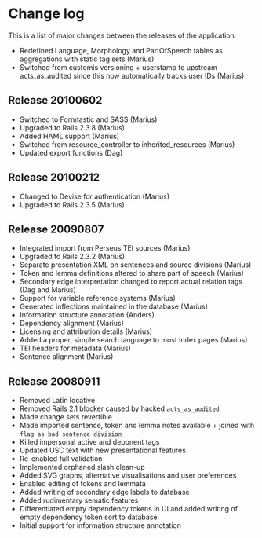 Change log
==========

This is a list of major changes between the releases of the
application.

  * Redefined Language, Morphology and PartOfSpeech tables as aggregations
    with static tag sets (Marius)
  * Switched from customis versioning + userstamp to upstream
    acts_as_audited since this now automatically tracks user IDs (Marius)

Release 20100602
----------------

  * Switched to Formtastic and SASS (Marius)
  * Upgraded to Rails 2.3.8 (Marius)
  * Added HAML support (Marius)
  * Switched from resource_controller to inherited_resources (Marius)
  * Updated export functions (Dag)

Release 20100212
----------------

  * Changed to Devise for authentication (Marius)
  * Upgraded to Rails 2.3.5 (Marius)

Release 20090807
----------------

  * Integrated import from Perseus TEI sources (Marius)
  * Upgraded to Rails 2.3.2 (Marius)
  * Separate presentation XML on sentences and source divisions
  (Marius)
  * Token and lemma definitions altered to share part of speech
  (Marius)
  * Secondary edge interpretation changed to report actual relation
  tags (Dag and Marius)
  * Support for variable reference systems (Marius)
  * Generated inflections maintained in the database (Marius)
  * Information structure annotation (Anders)
  * Dependency alignment (Marius)
  * Licensing and attribution details (Marius)
  * Added a proper, simple search language to most index pages (Marius)
  * TEI headers for metadata (Marius)
  * Sentence alignment (Marius)

Release 20080911
----------------

  * Removed Latin locative
  * Removed Rails 2.1 blocker caused by hacked `acts_as_audited`
  * Made change sets revertible
  * Made imported sentence, token and lemma notes available + joined with `flag as bad sentence division`
  * Killed impersonal active and deponent tags
  * Updated USC text with new presentational features.
  * Re-enabled full validation
  * Implemented orphaned slash clean-up
  * Added SVG graphs, alternative visualisations and user preferences
  * Enabled editing of tokens and lemmata
  * Added writing of secondary edge labels to database
  * Added rudimentary sematic features
  * Differentiated empty dependency tokens in UI and added writing of empty dependency token sort to
    database.
  * Initial support for information structure annotation
